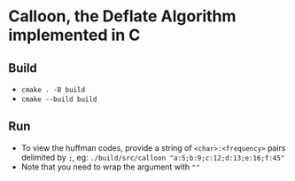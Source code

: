 # Calloon, the Deflate Algorithm implemented in C

## Build

- `cmake . -B build`
- `cmake --build build`

## Run

- To view the huffman codes, provide a string of `<char>:<frequency>` pairs delimited by `;`, eg: `./build/src/calloon "a:5;b:9;c:12;d:13;e:16;f:45"`
- Note that you need to wrap the argument with `""`
